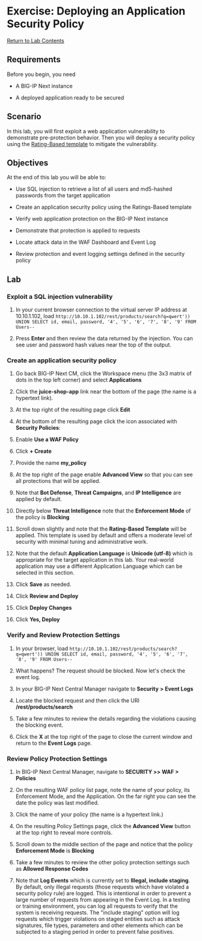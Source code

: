 # Exercise: Deploying an Application Security Policy

[Return to Lab Contents](#lab-contents)

## Requirements

Before you begin, you need

- A BIG-IP Next instance 

- A deployed application ready to be secured

## Scenario

In this lab, you will first exploit a web application vulnerability to demonstrate pre-protection behavior.  Then you will deploy a security policy using the [Rating-Based template](https://clouddocs.f5.com/bigip-next/latest/waf_management/awaf_rating_based_overview.html) to mitigate the vulnerability.

## Objectives

At the end of this lab you will be able to:

- Use SQL injection to retrieve a list of all users and md5-hashed passwords from the target application

- Create an application security policy using the Ratings-Based template

- Verify web application protection on the  BIG-IP Next instance

- Demonstrate that protection is applied to requests

- Locate attack data in the WAF Dashboard and Event Log

- Review protection and event logging settings defined in the security policy

## Lab

 ### Exploit a SQL injection vulnerability

1. In your current browser connection to the virtual server IP address at 10.10.1.102, load `http://10.10.1.102/rest/products/search?q=qwert')) UNION SELECT id, email, password, '4', '5', '6', '7', '8', '9' FROM Users--`

1. Press **Enter** and then review the data returned by the injection. You can see user and password hash values near the top of the output.

 ### Create an application security policy

1. Go back BIG-IP Next CM, click the Workspace menu (the 3x3 matrix of dots in the top left corner) and select **Applications**

1. Click the **juice-shop-app** link near the bottom of the page (the name is a hypertext link).

1. At the top right of the resulting page click **Edit**

1. At the bottom of the resulting page click the icon associated with **Security Policies**:

1. Enable **Use a WAF Policy**

1. Click **+ Create**

1. Provide the name **my_policy**

1. At the top right of the page enable **Advanced View** so that you can see all protections that will be applied.

1. Note that **Bot Defense**, **Threat Campaigns**, and **IP Intelligence** are applied by default.

1. Directly below **Threat Intelligence** note that the **Enforcement Mode** of the policy is **Blocking**

1. Scroll down slightly and note that the **Rating-Based Template** will be applied. This template is used by default and offers a moderate level of security with minimal tuning and administrative work.

1. Note that the default **Application Language** is **Unicode (utf-8)** which is appropriate for the target application in this lab. Your real-world application may use a different Application Language which can be selected in this section.

1. Click **Save** as needed.

1. Click **Review and Deploy**

1. Click **Deploy Changes**

1. Click **Yes, Deploy**

 ### Verify and Review Protection Settings

1. In your browser, load `http://10.10.1.102/rest/products/search?q=qwert')) UNION SELECT id, email, password, '4', '5', '6', '7', '8', '9' FROM Users--`

1. What happens? The request should be blocked. Now let's check the event log.

1. In your BIG-IP Next Central Manager navigate to **Security** **> Event Logs**
 
1. Locate the blocked request and then click the URI **/rest/products/search** 

1. Take a few minutes to review the details regarding the violations causing the blocking event.

1. Click the **X** at the top right of the page to close the current window and return to the **Event Logs** page.

 ### Review Policy Protection Settings

1. In BIG-IP Next Central Manager, navigate to **SECURITY >> WAF > Policies**

1. On the resulting WAF policy list page, note the name of your policy, its Enforcement Mode, and the Application. On the far right you can see the date the policy was last modified.

1. Click the name of your policy (the name is a hypertext link.)

1. On the resulting Policy Settings page, click the **Advanced View** button at the top right to reveal more controls.

1. Scroll down to the middle section of the page and notice that the policy **Enforcement Mode** is **Blocking** 

1. Take a few minutes to review the other policy protection settings such as **Allowed Response Codes** 

1. Note that  **Log Events** which is currently set to **Illegal, include staging**. By default, only illegal requests (those requests which have violated a security policy rule) are logged. This is intentional in order to prevent a large number of requests from appearing in the Event Log. In a testing or training environment, you can log all requests to verify that the system is receiving requests. The "include staging" option will log requests which trigger violations on staged entities such as attack signatures, file types, parameters and other elements which can be subjected to a staging period in order to prevent false positives.
